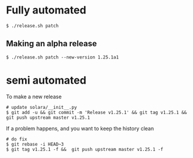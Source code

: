 
# Fully automated

    $ ./release.sh patch


## Making an alpha release


    $ ./release.sh patch --new-version 1.25.1a1


# semi automated
To make a new release
```
# update solara/__init__.py
$ git add -u && git commit -m 'Release v1.25.1' && git tag v1.25.1 && git push upstream master v1.25.1
```


If a problem happens, and you want to keep the history clean
```
# do fix
$ git rebase -i HEAD~3
$ git tag v1.25.1 -f &&  git push upstream master v1.25.1 -f
```
